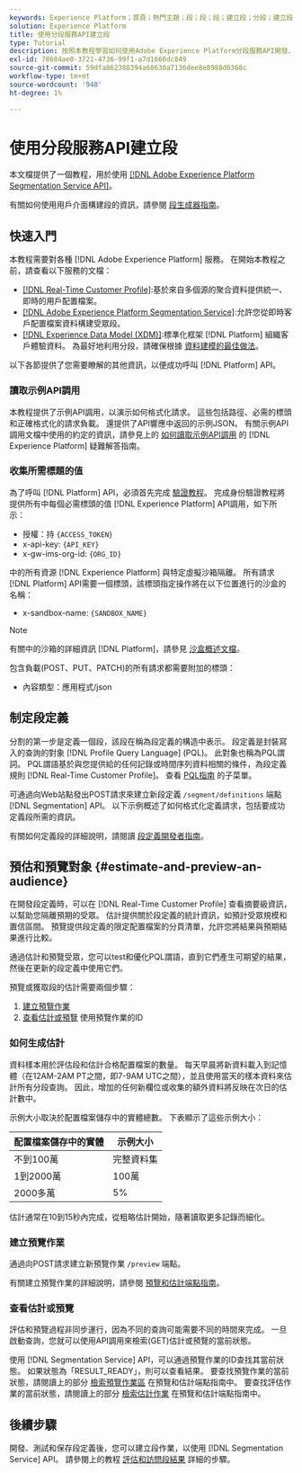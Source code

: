 ```yaml
---
keywords: Experience Platform；首頁；熱門主題；段；段；段；建立段；分段；建立段；分段；分段；分段；分段服務；
solution: Experience Platform
title: 使用分段服務API建立段
type: Tutorial
description: 按照本教程學習如何使用Adobe Experience Platform分段服務API開發、test、預覽和保存段定義。
exl-id: 78684ae0-3721-4736-99f1-a7d1660dc849
source-git-commit: 59dfa862388394a68630a7136dee8e8988d0368c
workflow-type: tm+mt
source-wordcount: '948'
ht-degree: 1%

---
```


# 使用分段服務API建立段

本文檔提供了一個教程，用於使用 [[!DNL Adobe Experience Platform Segmentation Service API]](../api/getting-started.md)。

有關如何使用用戶介面構建段的資訊，請參閱 [段生成器指南](../ui/overview.md)。

## 快速入門

本教程需要對各種 [!DNL Adobe Experience Platform] 服務。 在開始本教程之前，請查看以下服務的文檔：

- [[!DNL Real-Time Customer Profile]](../../profile/home.md):基於來自多個源的聚合資料提供統一、即時的用戶配置檔案。
- [[!DNL Adobe Experience Platform Segmentation Service]](../home.md):允許您從即時客戶配置檔案資料構建受眾段。
- [[!DNL Experience Data Model (XDM)]](../../xdm/home.md):標準化框架 [!DNL Platform] 組織客戶體驗資料。 為最好地利用分段，請確保根據 [資料建模的最佳做法](../../xdm/schema/best-practices.md)。

以下各節提供了您需要瞭解的其他資訊，以便成功呼叫 [!DNL Platform] API。

### 讀取示例API調用

本教程提供了示例API調用，以演示如何格式化請求。 這些包括路徑、必需的標頭和正確格式化的請求負載。 還提供了API響應中返回的示例JSON。 有關示例API調用文檔中使用的約定的資訊，請參見上的 [如何讀取示例API調用](../../landing/troubleshooting.md#how-do-i-format-an-api-request) 的 [!DNL Experience Platform] 疑難解答指南。

### 收集所需標題的值

為了呼叫 [!DNL Platform] API，必須首先完成 [驗證教程](https://www.adobe.com/go/platform-api-authentication-en)。 完成身份驗證教程將提供所有中每個必需標頭的值 [!DNL Experience Platform] API調用，如下所示：

- 授權：持 `{ACCESS_TOKEN}`
- x-api-key: `{API_KEY}`
- x-gw-ims-org-id: `{ORG_ID}`

中的所有資源 [!DNL Experience Platform] 與特定虛擬沙箱隔離。 所有請求 [!DNL Platform] API需要一個標頭，該標頭指定操作將在以下位置進行的沙盒的名稱：

- x-sandbox-name: `{SANDBOX_NAME}`

>[!NOTE]
>
>有關中的沙箱的詳細資訊 [!DNL Platform]，請參見 [沙盒概述文檔](../../sandboxes/home.md)。

包含負載(POST、PUT、PATCH)的所有請求都需要附加的標頭：

- 內容類型：應用程式/json

## 制定段定義

分割的第一步是定義一個段，該段在稱為段定義的構造中表示。 段定義是封裝寫入的查詢的對象 [!DNL Profile Query Language] (PQL)。 此對象也稱為PQL謂詞。 PQL謂語基於與您提供給的任何記錄或時間序列資料相關的條件，為段定義規則 [!DNL Real-Time Customer Profile]。 查看 [PQL指南](../pql/overview.md) 的子菜單。

可通過向Web站點發出POST請求來建立新段定義 `/segment/definitions` 端點 [!DNL Segmentation] API。 以下示例概述了如何格式化定義請求，包括要成功定義段所需的資訊。

有關如何定義段的詳細說明，請閱讀 [段定義開發者指南](../api/segment-definitions.md#create)。

## 預估和預覽對象 {#estimate-and-preview-an-audience}

在開發段定義時，可以在 [!DNL Real-Time Customer Profile] 查看摘要級資訊，以幫助您隔離預期的受眾。 估計提供關於段定義的統計資訊，如預計受眾規模和置信區間。 預覽提供段定義的限定配置檔案的分頁清單，允許您將結果與預期結果進行比較。

通過估計和預覽受眾，您可以test和優化PQL謂語，直到它們產生可期望的結果，然後在更新的段定義中使用它們。

預覽或獲取段的估計需要兩個步驟：

1. [建立預覽作業](#create-a-preview-job)
2. [查看估計或預覽](#view-an-estimate-or-preview) 使用預覽作業的ID

### 如何生成估計

資料樣本用於評估段和估計合格配置檔案的數量。 每天早晨將新資料載入到記憶體（在12AM-2AM PT之間，即7-9AM UTC之間），並且使用當天的樣本資料來估計所有分段查詢。 因此，增加的任何新欄位或收集的額外資料將反映在次日的估計數中。

示例大小取決於配置檔案儲存中的實體總數。 下表顯示了這些示例大小：

| 配置檔案儲存中的實體 | 示例大小 |
| ------------------------- | ----------- |
| 不到100萬 | 完整資料集 |
| 1到2000萬 | 100萬 |
| 2000多萬 | 5% |

估計通常在10到15秒內完成，從粗略估計開始，隨著讀取更多記錄而細化。

### 建立預覽作業

通過向POST請求建立新預覽作業 `/preview` 端點。

有關建立預覽作業的詳細說明，請參閱 [預覽和估計端點指南](../api/previews-and-estimates.md#create-preview)。

### 查看估計或預覽

評估和預覽過程非同步運行，因為不同的查詢可能需要不同的時間來完成。 一旦啟動查詢，您就可以使用API調用來檢索(GET)估計或預覽的當前狀態。

使用 [!DNL Segmentation Service] API，可以通過預覽作業的ID查找其當前狀態。 如果狀態為「RESULT_READY」，則可以查看結果。 要查找預覽作業的當前狀態，請閱讀上的部分 [檢索預覽作業區](../api/previews-and-estimates.md#get-preview) 在預覽和估計端點指南中。 要查找評估作業的當前狀態，請閱讀上的部分 [檢索估計作業](../api/previews-and-estimates.md#get-estimate) 在預覽和估計端點指南中。


## 後續步驟

開發、測試和保存段定義後，您可以建立段作業，以使用 [!DNL Segmentation Service] API。 請參閱上的教程 [評估和訪問段結果](./evaluate-a-segment.md) 詳細的步驟。
